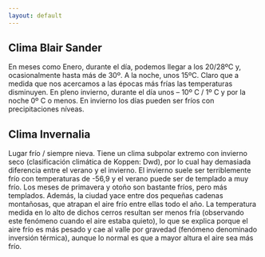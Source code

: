```yaml
---
layout: default
---
```


<h2>Clima Blair Sander</h2>

En meses como Enero, durante el día, podemos llegar a los 20/28ºC y, ocasionalmente hasta más de 30º. A la noche, unos 15ºC. Claro que a medida que nos acercamos a las épocas más frías las temperaturas disminuyen. En pleno invierno, durante el día unos – 10º C / 1º C y por la noche 0º C o menos. En invierno los días pueden ser fríos con precipitaciones níveas.

<h2>Clima Invernalia</h2>

Lugar frío / siempre nieva. Tiene un clima subpolar extremo con invierno seco (clasificación climática de Koppen: Dwd), por lo cual hay demasiada diferencia entre el verano y el invierno. El invierno suele ser terriblemente frío con temperaturas de -56,9 y el verano puede ser de templado a muy frío. Los meses de primavera y otoño son bastante fríos, pero más templados. Además, la ciudad yace entre dos pequeñas cadenas montañosas, que atrapan el aire frío entre ellas todo el año. La temperatura medida en lo alto de dichos cerros resultan ser menos fría (observando este fenómeno cuando el aire estaba quieto), lo que se explica porque el aire frío es más pesado y cae al valle por gravedad (fenómeno denominado inversión térmica), aunque lo normal es que a mayor altura el aire sea más frío.
